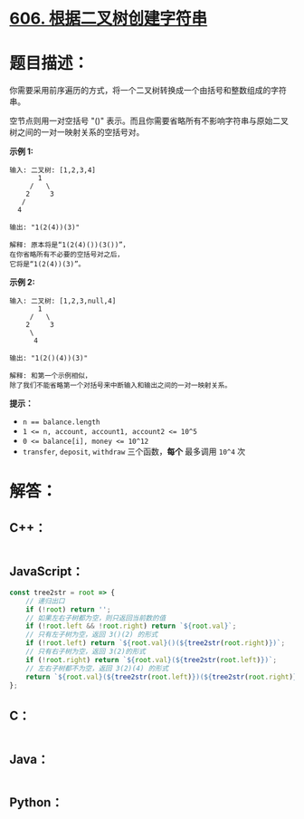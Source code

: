 # [606. 根据二叉树创建字符串](https://leetcode-cn.com/problems/construct-string-from-binary-tree/)

# 题目描述：

你需要采用前序遍历的方式，将一个二叉树转换成一个由括号和整数组成的字符串。

空节点则用一对空括号 "()" 表示。而且你需要省略所有不影响字符串与原始二叉树之间的一对一映射关系的空括号对。



**示例 1:**

```
输入: 二叉树: [1,2,3,4]
       1
     /   \
    2     3
   /    
  4     

输出: "1(2(4))(3)"

解释: 原本将是“1(2(4)())(3())”，
在你省略所有不必要的空括号对之后，
它将是“1(2(4))(3)”。
```

**示例 2:**

```
输入: 二叉树: [1,2,3,null,4]
       1
     /   \
    2     3
     \  
      4 

输出: "1(2()(4))(3)"

解释: 和第一个示例相似，
除了我们不能省略第一个对括号来中断输入和输出之间的一对一映射关系。
```



**提示：**

- `n == balance.length`
- `1 <= n, account, account1, account2 <= 10^5`
- `0 <= balance[i], money <= 10^12`
- `transfer`, `deposit`, `withdraw` 三个函数，**每个** 最多调用 `10^4` 次




# 解答：

## C++：

```cpp

```

## JavaScript：

```JavaScript
const tree2str = root => {
    // 递归出口
    if (!root) return '';
    // 如果左右子树都为空，则只返回当前数的值
    if (!root.left && !root.right) return `${root.val}`;
    // 只有左子树为空，返回 3()(2) 的形式
    if (!root.left) return `${root.val}()(${tree2str(root.right)})`;
    // 只有右子树为空，返回 3(2)的形式
    if (!root.right) return `${root.val}(${tree2str(root.left)})`;
    // 左右子树都不为空，返回 3(2)(4) 的形式
    return `${root.val}(${tree2str(root.left)})(${tree2str(root.right)})`;
};
```

## C：

```c

```

## Java：

```java

```

## Python：

```python

```

